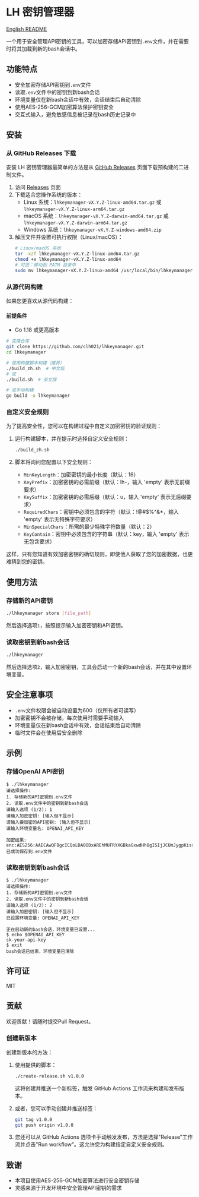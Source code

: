 # LH 密钥管理器

[English README](README.md)

一个用于安全管理API密钥的工具，可以加密存储API密钥到`.env`文件，并在需要时将其加载到新的bash会话中。

## 功能特点

- 安全加密存储API密钥到`.env`文件
- 读取`.env`文件中的密钥到新bash会话
- 环境变量仅在新bash会话中有效，会话结束后自动清除
- 使用AES-256-GCM加密算法保护密钥安全
- 交互式输入，避免敏感信息被记录在bash历史记录中

## 安装

### 从 GitHub Releases 下载

安装 LH 密钥管理器最简单的方法是从 [GitHub Releases](https://github.com/clh021/lhkeymanager/releases) 页面下载预构建的二进制文件。

1. 访问 [Releases](https://github.com/clh021/lhkeymanager/releases) 页面
2. 下载适合您操作系统的版本：
   - Linux 系统：`lhkeymanager-vX.Y.Z-linux-amd64.tar.gz` 或 `lhkeymanager-vX.Y.Z-linux-arm64.tar.gz`
   - macOS 系统：`lhkeymanager-vX.Y.Z-darwin-amd64.tar.gz` 或 `lhkeymanager-vX.Y.Z-darwin-arm64.tar.gz`
   - Windows 系统：`lhkeymanager-vX.Y.Z-windows-amd64.zip`
3. 解压文件并设置可执行权限（Linux/macOS）：
   ```bash
   # Linux/macOS 系统
   tar -xzf lhkeymanager-vX.Y.Z-linux-amd64.tar.gz
   chmod +x lhkeymanager-vX.Y.Z-linux-amd64
   # 可选：移动到 PATH 目录中
   sudo mv lhkeymanager-vX.Y.Z-linux-amd64 /usr/local/bin/lhkeymanager
   ```

### 从源代码构建

如果您更喜欢从源代码构建：

#### 前提条件

- Go 1.18 或更高版本

```bash
# 克隆仓库
git clone https://github.com/clh021/lhkeymanager.git
cd lhkeymanager

# 使用构建脚本构建（推荐）
./build_zh.sh  # 中文版
# 或
./build.sh  # 英文版

# 或手动构建
go build -o lhkeymanager
```

### 自定义安全规则

为了提高安全性，您可以在构建过程中自定义加密密钥的验证规则：

1. 运行构建脚本，并在提示时选择自定义安全规则：

   ```bash
   ./build_zh.sh
   ```

2. 脚本将询问您配置以下安全规则：
   - `MinKeyLength`：加密密钥的最小长度（默认：16）
   - `KeyPrefix`：加密密钥的必需前缀（默认：lh-，输入 'empty' 表示无前缀要求）
   - `KeySuffix`：加密密钥的必需后缀（默认：u，输入 'empty' 表示无后缀要求）
   - `RequiredChars`：密钥中必须包含的字符（默认：!@#$%^&\*，输入 'empty' 表示无特殊字符要求）
   - `MinSpecialChars`：所需的最少特殊字符数量（默认：2）
   - `KeyContain`：密钥中必须包含的字符串（默认：key，输入 'empty' 表示无包含要求）

这样，只有您知道有效加密密钥的确切规则，即使他人获取了您的加密数据，也更难猜到您的密钥。

## 使用方法

### 存储新的API密钥

```bash
./lhkeymanager store [file_path]
```

然后选择选项`1`，按照提示输入加密密钥和API密钥。

### 读取密钥到新bash会话

```bash
./lhkeymanager
```

然后选择选项`2`，输入加密密钥，工具会启动一个新的bash会话，并在其中设置环境变量。

## 安全注意事项

- `.env`文件权限会被自动设置为600（仅所有者可读写）
- 加密密钥不会被存储，每次使用时需要手动输入
- 环境变量仅在新bash会话中有效，会话结束后自动清除
- 临时文件会在使用后安全删除

## 示例

### 存储OpenAI API密钥

```
$ ./lhkeymanager
请选择操作:
1. 存储新的API密钥到.env文件
2. 读取.env文件中的密钥到新bash会话
请输入选项 (1/2): 1
请输入加密密钥: [输入但不显示]
请输入要加密的API密钥: [输入但不显示]
请输入环境变量名: OPENAI_API_KEY

加密结果: enc:AES256:AAECAwQFBgcICQoLDA0ODxAREhMUFRYXGBkaGxwdHh8gISIjJCUmJygpKissLS4vMDEyMzQ1Njc4OTo7PD0+P0BBQkNERUZHSElKS0xNTk9QUVJTVFVWV1hZWltcXV5fYGFiY2RlZmdo
已成功保存到.env文件
```

### 读取密钥到新bash会话

```
$ ./lhkeymanager
请选择操作:
1. 存储新的API密钥到.env文件
2. 读取.env文件中的密钥到新bash会话
请输入选项 (1/2): 2
请输入加密密钥: [输入但不显示]
已设置环境变量: OPENAI_API_KEY

正在启动新的bash会话，环境变量已设置...
$ echo $OPENAI_API_KEY
sk-your-api-key
$ exit
bash会话已结束，环境变量已清除
```

## 许可证

MIT

## 贡献

欢迎贡献！请随时提交Pull Request。

### 创建新版本

创建新版本的方法：

1. 使用提供的脚本：

   ```bash
   ./create-release.sh v1.0.0
   ```

   这将创建并推送一个新标签，触发 GitHub Actions 工作流来构建和发布版本。

2. 或者，您可以手动创建并推送标签：

   ```bash
   git tag v1.0.0
   git push origin v1.0.0
   ```

3. 您还可以从 GitHub Actions 选项卡手动触发发布，方法是选择"Release"工作流并点击"Run workflow"。这允许您为构建指定自定义安全规则。

## 致谢

- 本项目使用AES-256-GCM加密算法进行安全密钥存储
- 灵感来源于开发环境中安全管理API密钥的需求
